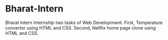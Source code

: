 # Bharat-Intern
Bharat intern Internship two tasks of Web Developmwnt.
First, Temperature convertor using HTML and CSS.
Second, Netflix home page clone using HTML and CSS.
